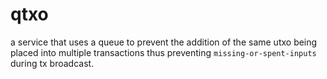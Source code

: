 # qtxo
a service that uses a queue to prevent the addition of the same utxo being placed into multiple transactions thus preventing `missing-or-spent-inputs` during tx broadcast.
